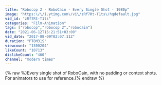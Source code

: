 ```yaml
---
title: "Robocop 2 - RoboCain - Every Single Shot - 1080p"
image: "https:\/\/i.ytimg.com\/vi\/zRf7Rt-T1ts\/hqdefault.jpg"
vid_id: "zRf7Rt-T1ts"
categories: "Film-Animation"
tags: ["robocop","robocop 2","robocain"]
date: "2021-06-12T15:21:51+03:00"
vid_date: "2017-08-09T02:07:11Z"
duration: "PT8M31S"
viewcount: "1300204"
likeCount: "10713"
dislikeCount: "460"
channel: "modern times"
---
```

{% raw %}Every single shot of RoboCain, with no padding or context shots. For animators to use for reference.{% endraw %}
